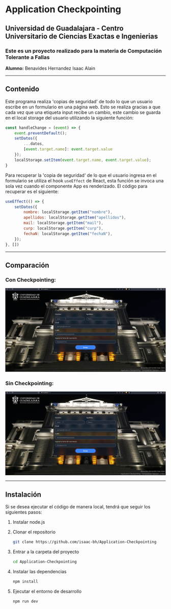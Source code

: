 # Application Checkpointing
## **Universidad de Guadalajara** - Centro Universitario de Ciencias Exactas e Ingenierias

### Este es un proyecto realizado para la materia de Computación Tolerante a Fallas

**Alumno:** Benavides Hernandez Isaac Alain

---
## Contenido

Este programa realiza 'copias de seguridad' de todo lo que un usuario escribe en un formulario en una página web. Esto se realiza gracias a que cada vez que una etiqueta input recibe un cambio, este cambio se guarda en el local storage del usuario utilizando la siguiente función:

~~~JavaScript
const handleChange = (event) => {
    event.preventDefault();
    setDatos({
        ...datos,
        [event.target.name]: event.target.value
    });
    localStorage.setItem(event.target.name, event.target.value);
}
~~~

Para recuperar la 'copia de seguridad' de lo que el usuario ingresa en el formulario se utiliza el hook ``useEffect`` de React, esta función se invoca una sola vez cuando el componente App es renderizado. El código para recuperar es el siguiente:

~~~JavaScript
useEffect(() => {
    setDatos({
        nombre: localStorage.getItem("nombre"),
        apellidos: localStorage.getItem("apellidos"),
        mail: localStorage.getItem("mail"),
        curp: localStorage.getItem("curp"),
        fechaN: localStorage.getItem("fechaN"),
    });
}, [])
~~~

---
## Comparación
### Con Checkpointing:
![Página utilizando Checkpointing](./imgReadme/Checkpointing.gif "Página utilizando Checkpointing")

### Sin Checkpointing:
![Página sin utilizar Checkpointing](./imgReadme/NonCheckpointing.gif "Página sin utilizar Checkpointing")

---
## Instalación
Si se desea ejecutar el código de manera local, tendrá que seguir los siguientes pasos:
1. Instalar node.js

2. Clonar el repositorio
    ~~~bash
    git clone https://github.com/isaac-bh/Application-Checkpointing
    ~~~

3. Entrar a la carpeta del proyecto
    ~~~bash
    cd Application-Checkpointing
    ~~~

4. Instalar las dependencias
    ~~~bash
    npm install
    ~~~

5. Ejecutar el entorno de desarrollo
    ~~~bash
    npm run dev
    ~~~